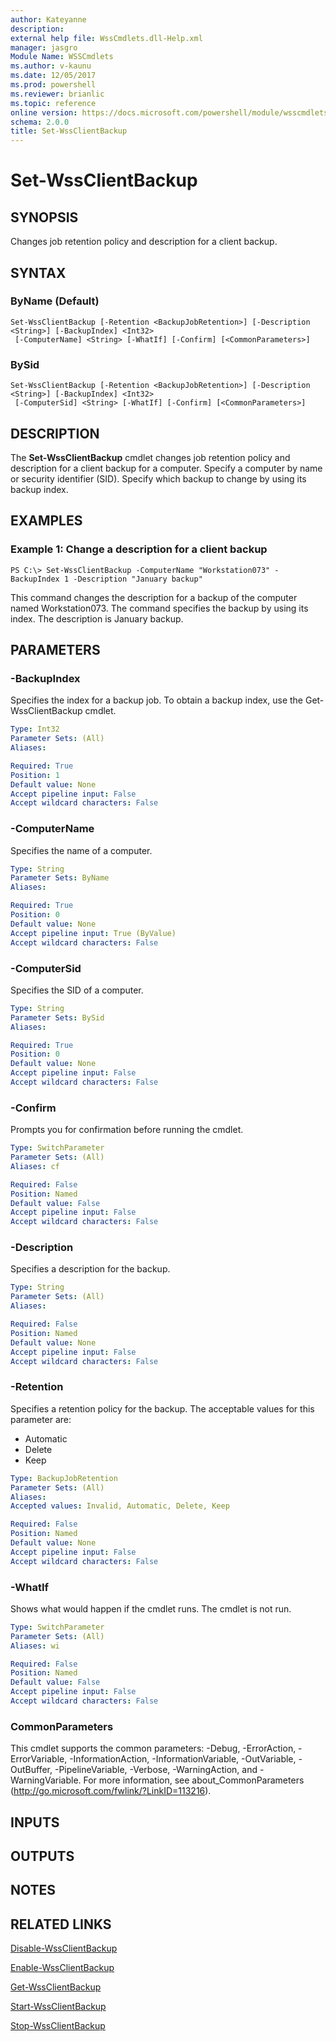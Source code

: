 ```yaml
---
author: Kateyanne
description: 
external help file: WssCmdlets.dll-Help.xml
manager: jasgro
Module Name: WSSCmdlets
ms.author: v-kaunu
ms.date: 12/05/2017
ms.prod: powershell
ms.reviewer: brianlic
ms.topic: reference
online version: https://docs.microsoft.com/powershell/module/wsscmdlets/set-wssclientbackup?view=windowsserver2012r2-ps&wt.mc_id=ps-gethelp
schema: 2.0.0
title: Set-WssClientBackup
---
```


# Set-WssClientBackup

## SYNOPSIS
Changes job retention policy and description for a client backup.

## SYNTAX

### ByName (Default)
```
Set-WssClientBackup [-Retention <BackupJobRetention>] [-Description <String>] [-BackupIndex] <Int32>
 [-ComputerName] <String> [-WhatIf] [-Confirm] [<CommonParameters>]
```

### BySid
```
Set-WssClientBackup [-Retention <BackupJobRetention>] [-Description <String>] [-BackupIndex] <Int32>
 [-ComputerSid] <String> [-WhatIf] [-Confirm] [<CommonParameters>]
```

## DESCRIPTION
The **Set-WssClientBackup** cmdlet changes job retention policy and description for a client backup for a computer.
Specify a computer by name or security identifier (SID).
Specify which backup to change by using its backup index.

## EXAMPLES

### Example 1: Change a description for a client backup
```
PS C:\> Set-WssClientBackup -ComputerName "Workstation073" -BackupIndex 1 -Description "January backup"
```

This command changes the description for a backup of the computer named Workstation073.
The command specifies the backup by using its index.
The description is January backup.

## PARAMETERS

### -BackupIndex
Specifies the index for a backup job.
To obtain a backup index, use the Get-WssClientBackup cmdlet.

```yaml
Type: Int32
Parameter Sets: (All)
Aliases: 

Required: True
Position: 1
Default value: None
Accept pipeline input: False
Accept wildcard characters: False
```

### -ComputerName
Specifies the name of a computer.

```yaml
Type: String
Parameter Sets: ByName
Aliases: 

Required: True
Position: 0
Default value: None
Accept pipeline input: True (ByValue)
Accept wildcard characters: False
```

### -ComputerSid
Specifies the SID of a computer.

```yaml
Type: String
Parameter Sets: BySid
Aliases: 

Required: True
Position: 0
Default value: None
Accept pipeline input: False
Accept wildcard characters: False
```

### -Confirm
Prompts you for confirmation before running the cmdlet.

```yaml
Type: SwitchParameter
Parameter Sets: (All)
Aliases: cf

Required: False
Position: Named
Default value: False
Accept pipeline input: False
Accept wildcard characters: False
```

### -Description
Specifies a description for the backup.

```yaml
Type: String
Parameter Sets: (All)
Aliases: 

Required: False
Position: Named
Default value: None
Accept pipeline input: False
Accept wildcard characters: False
```

### -Retention
Specifies a retention policy for the backup.
The acceptable values for this parameter are:

- Automatic
- Delete
- Keep

```yaml
Type: BackupJobRetention
Parameter Sets: (All)
Aliases: 
Accepted values: Invalid, Automatic, Delete, Keep

Required: False
Position: Named
Default value: None
Accept pipeline input: False
Accept wildcard characters: False
```

### -WhatIf
Shows what would happen if the cmdlet runs.
The cmdlet is not run.

```yaml
Type: SwitchParameter
Parameter Sets: (All)
Aliases: wi

Required: False
Position: Named
Default value: False
Accept pipeline input: False
Accept wildcard characters: False
```

### CommonParameters
This cmdlet supports the common parameters: -Debug, -ErrorAction, -ErrorVariable, -InformationAction, -InformationVariable, -OutVariable, -OutBuffer, -PipelineVariable, -Verbose, -WarningAction, and -WarningVariable. For more information, see about_CommonParameters (http://go.microsoft.com/fwlink/?LinkID=113216).

## INPUTS

## OUTPUTS

## NOTES

## RELATED LINKS

[Disable-WssClientBackup](./Disable-WssClientBackup.md)

[Enable-WssClientBackup](./Enable-WssClientBackup.md)

[Get-WssClientBackup](./Get-WssClientBackup.md)

[Start-WssClientBackup](./Start-WssClientBackup.md)

[Stop-WssClientBackup](./Stop-WssClientBackup.md)

